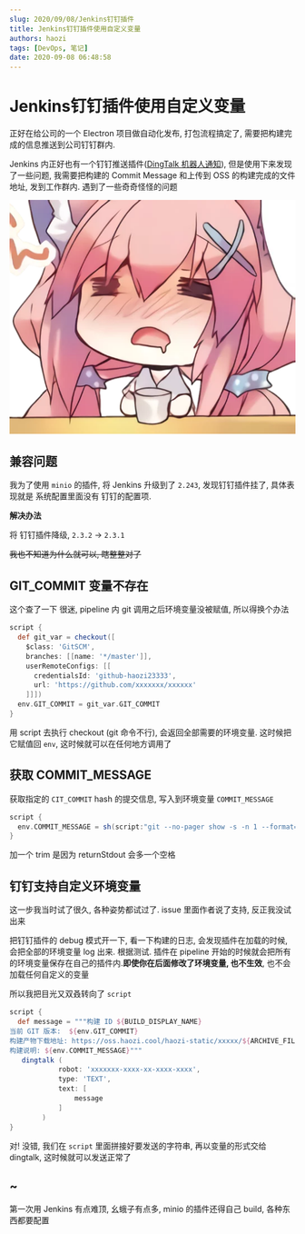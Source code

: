 ```yaml
---
slug: 2020/09/08/Jenkins钉钉插件
title: Jenkins钉钉插件使用自定义变量
authors: haozi
tags: [DevOps, 笔记]
date: 2020-09-08 06:48:58
---
```




# Jenkins钉钉插件使用自定义变量

正好在给公司的一个 Electron 项目做自动化发布, 打包流程搞定了, 需要把构建完成的信息推送到公司钉钉群内. 

Jenkins 内正好也有一个钉钉推送插件([DingTalk 机器人通知](https://plugins.jenkins.io/dingding-notifications/)), 但是使用下来发现了一些问题, 我需要把构建的 Commit Message 和上传到 OSS 的构建完成的文件地址, 发到工作群内. 遇到了一些奇奇怪怪的问题



![表情](./Jenkins钉钉插件/file_6039503.png)



<!--truncate-->

## 兼容问题

我为了使用 `minio` 的插件, 将 Jenkins 升级到了 `2.243`, 发现钉钉插件挂了, 具体表现就是 系统配置里面没有 钉钉的配置项.

**解决办法**

将 钉钉插件降级,  `2.3.2` -> `2.3.1`

~~我也不知道为什么就可以, 瞎整整对了~~



## GIT_COMMIT 变量不存在

这个查了一下 很迷, pipeline 内 git 调用之后环境变量没被赋值, 所以得换个办法



```groovy
script {
  def git_var = checkout([
    $class: 'GitSCM',
    branches: [[name: '*/master']],
    userRemoteConfigs: [[
      credentialsId: 'github-haozi23333',
      url: 'https://github.com/xxxxxxx/xxxxxx'
    ]]])
  env.GIT_COMMIT = git_var.GIT_COMMIT
}
```

用 script 去执行 checkout (git 命令不行), 会返回全部需要的环境变量.  这时候把它赋值回 `env`, 这时候就可以在任何地方调用了



## 获取 COMMIT_MESSAGE

获取指定的 `CIT_COMMIT` hash 的提交信息, 写入到环境变量 `COMMIT_MESSAGE`

```groovy
script {
  env.COMMIT_MESSAGE = sh(script:"git --no-pager show -s -n 1 --format='%B' ${GIT_COMMIT}", returnStdout: true).trim()
}
```

加一个 trim 是因为 returnStdout 会多一个空格 

## 钉钉支持自定义环境变量

这一步我当时试了很久, 各种姿势都试过了. issue 里面作者说了支持, 反正我没试出来

把钉钉插件的 debug 模式开一下, 看一下构建的日志, 会发现插件在加载的时候, 会把全部的环境变量 log 出来. 根据测试. 插件在 pipeline 开始的时候就会把所有的环境变量保存在自己的插件内.**即使你在后面修改了环境变量, 也不生效**, 也不会加载任何自定义的变量

所以我把目光又双叒转向了 `script`

```groovy
script {
  def message = """构建 ID ${BUILD_DISPLAY_NAME}
当前 GIT 版本:  ${env.GIT_COMMIT}
构建产物下载地址: https://oss.haozi.cool/haozi-static/xxxxx/${ARCHIVE_FILENAME}
构建说明: ${env.COMMIT_MESSAGE}"""
   dingtalk (
            robot: 'xxxxxxx-xxxx-xx-xxxx-xxxx',
            type: 'TEXT',
            text: [
                message
            ]
        )
}
```

对! 没错, 我们在 `script` 里面拼接好要发送的字符串, 再以变量的形式交给 dingtalk, 这时候就可以发送正常了


## ~
第一次用 Jenkins 有点难顶, 幺蛾子有点多, minio 的插件还得自己 build, 各种东西都要配置
